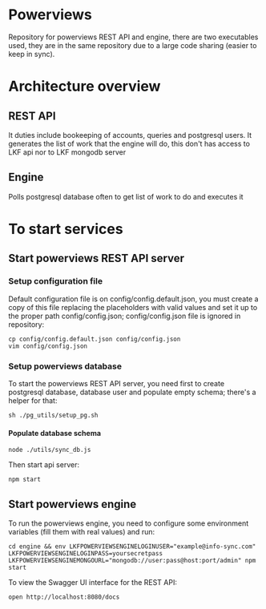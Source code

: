# Powerviews

Repository for powerviews REST API and engine, there are two executables used,
they are in the same repository due to a large code sharing (easier to keep in
sync).

# Architecture overview

## REST API

It duties include bookeeping of accounts, queries and postgresql users.
It generates the list of work that the engine will do, this don't has access
to LKF api nor to LKF mongodb server

## Engine

Polls postgresql database often to get list of work to do and executes it

# To start services

## Start powerviews REST API server

### Setup configuration file

Default configuration file is on config/config.default.json, you must create a
copy of this file replacing the placeholders with valid values and set it up to
the proper path config/config.json; config/config.json file is ignored in
repository:

```
cp config/config.default.json config/config.json
vim config/config.json
```

### Setup powerviews database
To start the powerviews REST API server, you need first to create postgresql
database, database user and populate empty schema; there's a helper for that:

```
sh ./pg_utils/setup_pg.sh
```

#### Populate database schema

```
node ./utils/sync_db.js
```

Then start api server:
```
npm start
```

## Start powerviews engine
To run the powerviews engine, you need to configure some environment variables (fill them with real values) and run:

```
cd engine && env LKFPOWERVIEWSENGINELOGINUSER="example@info-sync.com" LKFPOWERVIEWSENGINELOGINPASS=yoursecretpass LKFPOWERVIEWSENGINEMONGOURL="mongodb://user:pass@host:port/admin" npm start
```

To view the Swagger UI interface for the REST API:

```
open http://localhost:8080/docs
```
